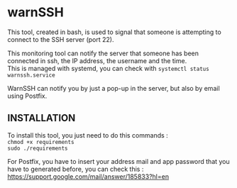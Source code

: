 # warnSSH
This tool, created in bash, is used to signal that someone is attempting to connect to the SSH server (port 22).  

This monitoring tool can notify the server that someone has been connected in ssh, the IP address, the username and the time.  
This is managed with systemd, you can check with ```systemctl status warnssh.service```  

WarnSSH can notify you by just a pop-up in the server, but also by email using Postfix.

## INSTALLATION
To install this tool, you just need to do this commands :  
```chmod +x requirements```  
```sudo ./requirements```  

For Postfix, you have to insert your address mail and app password that you have to generated before, you can check this :  
https://support.google.com/mail/answer/185833?hl=en
